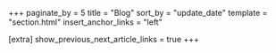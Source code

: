 +++
paginate_by = 5
title = "Blog"
sort_by = "update_date"
template = "section.html"
insert_anchor_links = "left"

[extra]
show_previous_next_article_links = true
+++